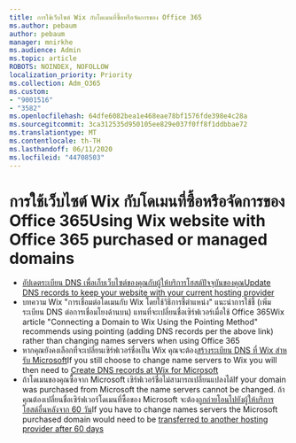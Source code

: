 ```yaml
---
title: การใช้เว็บไซต์ Wix กับโดเมนที่ซื้อหรือจัดการของ Office 365
ms.author: pebaum
author: pebaum
manager: mnirkhe
ms.audience: Admin
ms.topic: article
ROBOTS: NOINDEX, NOFOLLOW
localization_priority: Priority
ms.collection: Adm_O365
ms.custom:
- "9001516"
- "3582"
ms.openlocfilehash: 64dfe6082bea1e468eae78bf1576fde398e4c28a
ms.sourcegitcommit: 3ca312535d950105ee829e037f0ff8f1ddbbae72
ms.translationtype: MT
ms.contentlocale: th-TH
ms.lasthandoff: 06/11/2020
ms.locfileid: "44708503"
---
```

# <a name="using-wix-website-with-office-365-purchased-or-managed-domains"></a><span data-ttu-id="f4334-102">การใช้เว็บไซต์ Wix กับโดเมนที่ซื้อหรือจัดการของ Office 365</span><span class="sxs-lookup"><span data-stu-id="f4334-102">Using Wix website with Office 365 purchased or managed domains</span></span>

- [<span data-ttu-id="f4334-103">อัปเดตระเบียน DNS เพื่อเก็บเว็บไซต์ของคุณกับผู้ให้บริการโฮสต์ปัจจุบันของคุณ</span><span class="sxs-lookup"><span data-stu-id="f4334-103">Update DNS records to keep your website with your current hosting provider</span></span>](https://docs.microsoft.com/microsoft-365/admin/dns/update-dns-records-to-retain-current-hosting-provider)
- <span data-ttu-id="f4334-104">บทความ Wix "การเชื่อมต่อโดเมนกับ Wix โดยใช้วิธีการชี้ตําแหน่ง" แนะนําการใช้ชี้ (เพิ่มระเบียน DNS ต่อการเชื่อมโยงด้านบน) แทนที่จะเปลี่ยนชื่อเซิร์ฟเวอร์เมื่อใช้ Office 365</span><span class="sxs-lookup"><span data-stu-id="f4334-104">Wix article "Connecting a Domain to Wix Using the Pointing Method" recommends using pointing (adding DNS records per the above link) rather than changing names servers when using Office 365</span></span>
- <span data-ttu-id="f4334-105">หากคุณยังคงเลือกที่จะเปลี่ยนเซิร์ฟเวอร์ชื่อเป็น Wix คุณจะต้อง[สร้างระเบียน DNS ที่ Wix สําหรับ Microsoft](https://docs.microsoft.com/microsoft-365/admin/dns/create-dns-records-at-wix?view=o365-worldwide)</span><span class="sxs-lookup"><span data-stu-id="f4334-105">If you still choose to change name servers to Wix you will then need to  [Create DNS records at Wix for Microsoft](https://docs.microsoft.com/microsoft-365/admin/dns/create-dns-records-at-wix?view=o365-worldwide)</span></span>
- <span data-ttu-id="f4334-106">ถ้าโดเมนของคุณซื้อจาก Microsoft เซิร์ฟเวอร์ชื่อไม่สามารถเปลี่ยนแปลงได้</span><span class="sxs-lookup"><span data-stu-id="f4334-106">If your domain was purchased from Microsoft the name servers cannot be changed.</span></span> <span data-ttu-id="f4334-107">ถ้าคุณต้องเปลี่ยนชื่อเซิร์ฟเวอร์โดเมนที่ซื้อของ Microsoft จะต้อง[ถูกถ่ายโอนไปยังผู้ให้บริการโฮสต์อื่นหลังจาก 60 วัน](https://docs.microsoft.com/microsoft-365/admin/setup/domains-faq#can-i-transfer-a-domain-i-purchased-from-microsoft-to-another-provider)</span><span class="sxs-lookup"><span data-stu-id="f4334-107">If you have to change names servers the Microsoft purchased domain would need to be  [transferred to another hosting provider after 60 days](https://docs.microsoft.com/microsoft-365/admin/setup/domains-faq#can-i-transfer-a-domain-i-purchased-from-microsoft-to-another-provider)</span></span>